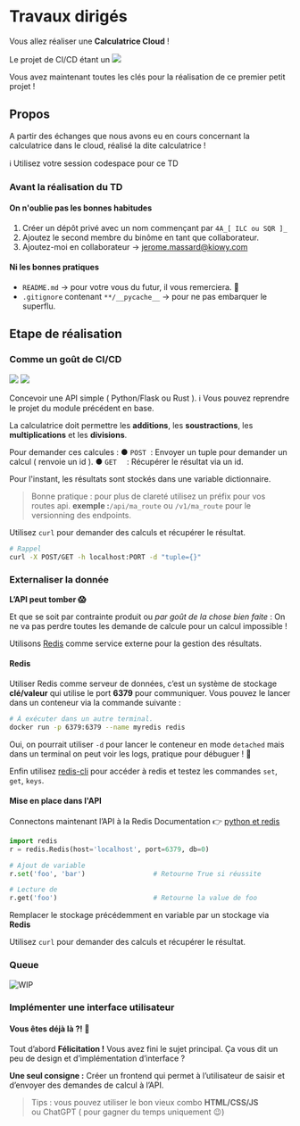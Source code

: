 # Travaux dirigés

Vous allez réaliser une **Calculatrice Cloud** !

Le projet de CI/CD étant un [![](https://img.shields.io/badge/PROJET_TERMINÉ_🚀-059142?style=for-the-badge&logoColor=white)](https://dev.to/envoy_/150-badges-for-github-pnk) 

Vous avez maintenant toutes les clés pour la réalisation de ce premier petit projet !

## Propos

A partir des échanges que nous avons eu en cours concernant la calculatrice dans le cloud, réalisé la dite calculatrice !

ℹ️ Utilisez votre session codespace pour ce TD

### Avant la réalisation du TD

#### On n'oublie pas les bonnes habitudes

1. Créer un dépôt privé avec un nom commençant par `4A_[ ILC ou SQR ]_`
2. Ajoutez le second membre du binôme en tant que collaborateur.
3. Ajoutez-moi en collaborateur → jerome.massard@kiowy.com

#### Ni les bonnes pratiques

* `README.md` → pour votre vous du futur, il vous remerciera. 🚀
* `.gitignore` contenant `**/__pycache__` → pour ne pas embarquer le superflu.

## Etape de réalisation

### Comme un goût de CI/CD

![](https://img.shields.io/badge/python-059142?style=for-the-badge&logo=python&logoColor=white) ![](https://img.shields.io/badge/Rust-000000?style=for-the-badge&logo=rust&logoColor=white)

Concevoir une API simple ( Python/Flask ou Rust ).
ℹ️ Vous pouvez reprendre le projet du module précédent en base.

La calculatrice doit permettre les **additions**, les **soustractions**, les **multiplications** et les **divisions**.

Pour demander ces calcules :
● `POST` &nbsp;: Envoyer un tuple pour demander un calcul ( renvoie un id ).
● `GET`  &emsp;: Récupérer le résultat via un id.

Pour l'instant, les résultats sont stockés dans une variable dictionnaire.

> Bonne pratique : pour plus de clareté utilisez un préfix pour vos routes api.
> **exemple :**`/api/ma_route` ou `/v1/ma_route` pour le versionning des endpoints.

Utilisez `curl` pour demander des calculs et récupérer le résultat.

```bash
# Rappel
curl -X POST/GET -h localhost:PORT -d "tuple={}"
```

### Externaliser la donnée

**L’API peut tomber 😱**

Et que se soit par contrainte produit ou *par goût de la chose bien faite* :
On ne va pas perdre toutes les demande de calcule pour un calcul impossible !

Utilisons [Redis](https://redis.io/docs/about/) comme service externe pour la gestion des résultats.

#### Redis

Utiliser Redis comme serveur de données, c’est un système de stockage **clé/valeur** qui utilise le port **6379** pour communiquer. Vous pouvez le lancer dans un conteneur via la commande suivante :

```bash
# À exécuter dans un autre terminal.
docker run -p 6379:6379 --name myredis redis
```

Oui, on pourrait utiliser `-d` pour lancer le conteneur en mode `detached` mais dans un terminal on peut voir les logs, pratique pour débuguer ! 🧐

Enfin utilisez [redis-cli](https://redis.io/docs/ui/cli/) pour accéder à redis et testez les commandes `set`, `get`, `keys`.

#### Mise en place dans l'API

Connectons maintenant l’API à la Redis
Documentation 👉 [python et redis](https://pypi.org/project/redis/)

```python 
import redis
r = redis.Redis(host='localhost', port=6379, db=0)

# Ajout de variable
r.set('foo', 'bar')                 # Retourne True si réussite

# Lecture de 
r.get('foo')                        # Retourne la value de foo
```

Remplacer le stockage précédemment en variable par un stockage via **Redis**

Utilisez `curl` pour demander des calculs et récupérer le résultat.

### Queue

![WIP](https://img.shields.io/badge/WIP-FA7343?style=for-the-badge&logoColor=white)

### Implémenter une interface utilisateur

#### Vous êtes déjà là ?! 🤯

Tout d’abord **Félicitation !** Vous avez fini le sujet principal.
Ça vous dit un peu de design et d’implémentation d’interface ?

**Une seul consigne :**
Créer un frontend qui permet à l’utilisateur de saisir et d’envoyer des demandes de calcul à l’API.

> Tips : vous pouvez utiliser le bon vieux combo **HTML/CSS/JS**
> &emsp; &emsp;&emsp;ou ChatGPT ( pour gagner du temps uniquement 😉)
